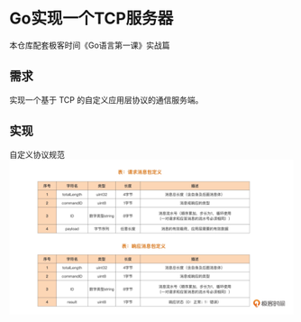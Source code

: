 # Go实现一个TCP服务器  

本仓库配套极客时间《Go语言第一课》实战篇  

## 需求  

实现一个基于 TCP 的自定义应用层协议的通信服务端。  

## 实现  

自定义协议规范  
![](./img/自定义协议规范.webp)  

